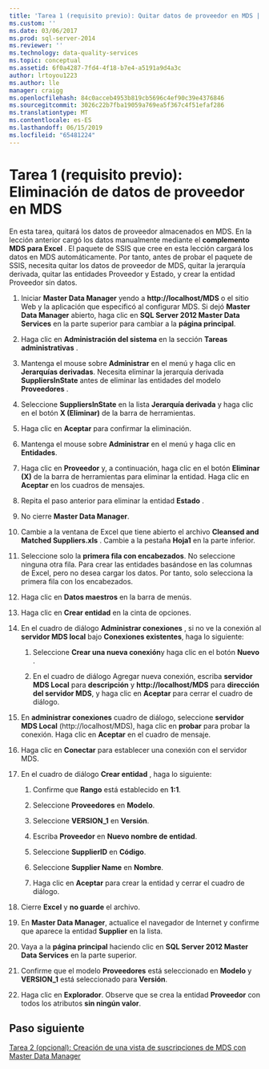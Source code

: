 ```yaml
---
title: 'Tarea 1 (requisito previo): Quitar datos de proveedor en MDS | Microsoft Docs'
ms.custom: ''
ms.date: 03/06/2017
ms.prod: sql-server-2014
ms.reviewer: ''
ms.technology: data-quality-services
ms.topic: conceptual
ms.assetid: 6f0a4287-7fd4-4f18-b7e4-a5191a9d4a3c
author: lrtoyou1223
ms.author: lle
manager: craigg
ms.openlocfilehash: 84c0acceb4953b819cb5696c4ef90c39e4376846
ms.sourcegitcommit: 3026c22b7fba19059a769ea5f367c4f51efaf286
ms.translationtype: MT
ms.contentlocale: es-ES
ms.lasthandoff: 06/15/2019
ms.locfileid: "65481224"
---
```

# <a name="task-1-prerequisite-removing-supplier-data-in-mds"></a>Tarea 1 (requisito previo): Eliminación de datos de proveedor en MDS
  En esta tarea, quitará los datos de proveedor almacenados en MDS. En la lección anterior cargó los datos manualmente mediante el **complemento MDS para Excel** . El paquete de SSIS que cree en esta lección cargará los datos en MDS automáticamente. Por tanto, antes de probar el paquete de SSIS, necesita quitar los datos de proveedor de MDS, quitar la jerarquía derivada, quitar las entidades Proveedor y Estado, y crear la entidad Proveedor sin datos.  
  
1.  Iniciar **Master Data Manager** yendo a **http://localhost/MDS** o el sitio Web y la aplicación que especificó al configurar MDS. Si dejó **Master Data Manager** abierto, haga clic en **SQL Server 2012 Master Data Services** en la parte superior para cambiar a la **página principal**.  
  
2.  Haga clic en **Administración del sistema** en la sección **Tareas administrativas** .  
  
3.  Mantenga el mouse sobre **Administrar** en el menú y haga clic en **Jerarquías derivadas**. Necesita eliminar la jerarquía derivada **SuppliersInState** antes de eliminar las entidades del modelo **Proveedores** .  
  
4.  Seleccione **SuppliersInState** en la lista **Jerarquía derivada** y haga clic en el botón **X (Eliminar)** de la barra de herramientas.  
  
5.  Haga clic en **Aceptar** para confirmar la eliminación.  
  
6.  Mantenga el mouse sobre **Administrar** en el menú y haga clic en **Entidades**.  
  
7.  Haga clic en **Proveedor** y, a continuación, haga clic en el botón **Eliminar (X)** de la barra de herramientas para eliminar la entidad. Haga clic en **Aceptar** en los cuadros de mensajes.  
  
8.  Repita el paso anterior para eliminar la entidad **Estado** .  
  
9. No cierre **Master Data Manager**.  
  
10. Cambie a la ventana de Excel que tiene abierto el archivo **Cleansed and Matched Suppliers.xls** . Cambie a la pestaña **Hoja1** en la parte inferior.  
  
11. Seleccione solo la **primera fila con encabezados**. No seleccione ninguna otra fila. Para crear las entidades basándose en las columnas de Excel, pero no desea cargar los datos. Por tanto, solo selecciona la primera fila con los encabezados.  
  
12. Haga clic en **Datos maestros** en la barra de menús.  
  
13. Haga clic en **Crear entidad** en la cinta de opciones.  
  
14. En el cuadro de diálogo **Administrar conexiones** , si no ve la conexión al **servidor MDS local** bajo **Conexiones existentes**, haga lo siguiente:  
  
    1.  Seleccione **Crear una nueva conexión**y haga clic en el botón **Nuevo** .  
  
    2.  En el cuadro de diálogo Agregar nueva conexión, escriba **servidor MDS Local** para **descripción** y **http://localhost/MDS** para **dirección del servidor MDS**, y haga clic en **Aceptar** para cerrar el cuadro de diálogo.  
  
15. En **administrar conexiones** cuadro de diálogo, seleccione **servidor MDS Local** (http://localhost/MDS), haga clic en **probar** para probar la conexión. Haga clic en **Aceptar** en el cuadro de mensaje.  
  
16. Haga clic en **Conectar** para establecer una conexión con el servidor MDS.  
  
17. En el cuadro de diálogo **Crear entidad** , haga lo siguiente:  
  
    1.  Confirme que **Rango** está establecido en **$1:$1**.  
  
    2.  Seleccione **Proveedores** en **Modelo**.  
  
    3.  Seleccione **VERSION_1** en **Versión**.  
  
    4.  Escriba **Proveedor** en **Nuevo nombre de entidad**.  
  
    5.  Seleccione **SupplierID** en **Código**.  
  
    6.  Seleccione **Supplier Name** en **Nombre**.  
  
    7.  Haga clic en **Aceptar** para crear la entidad y cerrar el cuadro de diálogo.  
  
18. Cierre **Excel** y **no guarde** el archivo.  
  
19. En **Master Data Manager**, actualice el navegador de Internet y confirme que aparece la entidad **Supplier** en la lista.  
  
20. Vaya a la **página principal** haciendo clic en **SQL Server 2012 Master Data Services** en la parte superior.  
  
21. Confirme que el modelo **Proveedores** está seleccionado en **Modelo** y **VERSION_1** está seleccionado para **Versión**.  
  
22. Haga clic en **Explorador**. Observe que se crea la entidad **Proveedor** con todos los atributos **sin ningún valor**.  
  
## <a name="next-step"></a>Paso siguiente  
 [Tarea 2 &#40;opcional&#41;: Creación de una vista de suscripciones de MDS con Master Data Manager](../../2014/tutorials/task-2-optional-creating-a-mds-subscription-view-using-master-data-manager.md)  
  
  
